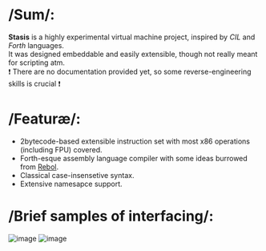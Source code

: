 # /Sum/:
__Stasis__ is a highly experimental virtual machine project, inspired by _CIL_ and _Forth_ languages.  
It was designed embeddable and easily extensible, though not really meant for scripting atm.  
❗ There are no documentation provided yet, so some reverse-engineering skills is crucial ❗ 

# /Featuræ/:
* 2bytecode-based extensible instruction set with most x86 operations (including FPU) covered.
* Forth-esque assembly language compiler with some ideas burrowed from [Rebol](http://www.rebol.com/).
* Classical case-insensetive syntax.
* Extensive namesapce support.

# /Brief samples of interfacing/:
![image](https://user-images.githubusercontent.com/8768470/46802627-88c88100-cd66-11e8-9a8d-96669f399293.png)
![image](https://user-images.githubusercontent.com/8768470/46802748-eb218180-cd66-11e8-91a7-8c290100a891.png)
